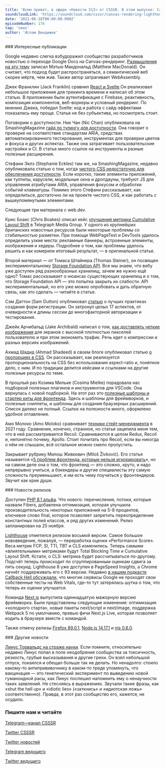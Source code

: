 ```yaml
---
title: 'Всем привет, в эфире «Новости 512» от CSSSR. В этом выпуске: Canvas Rendering, Lighthouse 8, пропорции в CSS, PHP 8.1 alpha, Next.js 11 и Линус Торвальдс против антипрививочника.'
soundcloudLink: 'https://soundcloud.com/csssr/canvas-rendering-lighthouse-8-proportsii-v-css-php-81-alpha-nextjs-11-linus-i-antiprivivochnik'
date: '2021-06-18T00:00:00.000Z'
episodeNumber: 176
tag: 'news'
author: 'Ислам Виндижев'
---
```


<ParagraphWithImage imageName="manWithLaptop" imageSide="right">
  ### Интересные публикации

Google недавно слегка взбудоражил сообщество разработчиков новостью о переходе Google Docs на Canvas-рендеринг. [Размышления на эту тему](https://medium.com/young-coder/the-future-web-will-canvas-rendering-replace-the-dom-847be872884c) записал Мэтью Макдональд (Matthew MacDonald). Он считает, что подход будет распространяться, а семантический веб скорее мёртв, чем жив. Также автор затрагивает WebAssembly.
</ParagraphWithImage>

Джек Франклин (Jack Franklin) сравнил [React и Svelte](https://www.jackfranklin.co.uk/blog/comparing-svelte-and-react-javascript/).Он реализовал небольшое приложение для трекинга времени и написал об этом статью. В приложении были аутентификация с Firebase, реактивность, композиция компонентов, веб-воркеры и условный рендеринг. По мнению Джека, победил Svelte: код и работа с сайд-эффектами показались ему проще. Статья не без субъектива, но посмотреть стоит.

Поговорим о доступности. Ник Чан (Nic Chan) опубликовала на SmashingMagazine [гайд по тулингу для доступности](https://www.smashingmagazine.com/2021/06/complete-guide-accessibility-tooling/). Она говорит о проверке на соответствие стандартам ARIA, средствах автоматизированного тестирования, инструментах для проверки цветов и фокуса и других аспектах. Также она затрагивает пользовательские настройки и CI. В статье много ссылок на инструменты и разные полезные расширения.

Стефани Эклз (Stephanie Eckles) там же, на SmashingMagazine, недавно опубликовала статью о том, когда [чистого CSS недостаточно для обеспечения доступности](https://www.smashingmagazine.com/2021/06/css-javascript-requirements-accessible-components/). Если коротко, такие элементы приложений, как тултипы, карусели, модальные окна и дропдауны, требуют JS для управления атрибутами ARIA, управления фокусом и обработки событий клавиатуры. Помимо этого Стефани рассказывает, как определиться, достаточно ли на проекте чистого CSS, и как работать с вышеупомянутыми элементами.

Следующие три материала с web.dev.

Крис Боакс (Chris Boakes) описал кейс [улучшения метрики Cumulative Layout Shift](https://web.dev/telegraph/) в Telegraph Media Group. У одного из крупнейших британских новостных ресурсов были некоторые проблемы со стабильностью разметки. При помощи WebPageTest и DevTools удалось определить узкие места: рекламные баннеры, встроенные элементы, изображения и хедеры. Подробнее о том, как проблемы удалось решить и как измерили итоговый результат, — в оригинальной статье.

Второй материал — от Томаса Штайнера (Thomas Steiner), он посвящен экспериментальному [Storage Foundation API](https://web.dev/storage-foundation/). Все мы знаем, что вебу уже доступен ряд разнообразных хранилищ, зачем же нужно ещё одно? Томас рассказывает о нюансах существующих хранилищ и о том, что Storage Foundation API — это попытка закрыть их слабости. API экспериментальный, но его уже можно опробовать и дать обратную связь, как это сделать — читайте в статье.

Сэм Даттон (Sam Dutton) опубликовал [статью](https://web.dev/sign-up-form-best-practices/) о лучших практиках создания форм регистрации. Он затронул целых 17 аспектов, от очевидности и длины сессии до многофакторной авторизации и тестирования.

Джейк Арчибальд (Jake Archibald) написал о том, [как доставлять четкие изображения](https://jakearchibald.com/2021/serving-sharp-images-to-high-density-screens/) для экранов с высокой плотностью пикселей пользователю и при этом экономить трафик. Речь идет о компрессии и разных версиях изображений.

Ахмад Шадид (Ahmad Shadeed) в своем блоге опубликовал статью [о пропорциях в CSS](https://ishadeed.com/article/css-aspect-ratio/). Он рассказывает, как реализуется пропорциональность на CSS без использования aspect-ratio и, понятное дело, с ним. И по традиции делится кейсами и ссылками на другие полезные ресурсы по теме.

В прошлый раз Козима Мильке (Cosima Mielke) порадовала нас подборкой полезных плагинов и инструментов для VSCode. Она вернулась с новой подборкой. На этот раз это [полезные шаблоны и стартер киты для фронтенда](https://www.smashingmagazine.com/2021/06/useful-frontend-boilerplates-starter-kits/). Здесь и шаблоны для фреймворков, и полезные сниппеты, и шаблоны для создания браузерных расширений. Список далеко не полный. Ссылок на полезности много, оформлено удобное оглавление.

Амо Молоко (Amo Moloko) сравнивает [техники стейт-менеджмента](https://itnext.io/an-overview-of-react-state-management-techniques-in-2021-%EF%B8%8F-1590242b1cbc) в 2021 году. Сравнение, конечно, странное, но статья зацепила меня тем, что в ней рассматривается Recoil. Сравниваются в целом Redux, Recoil и, непонятно почему, Apollo. Стоит почитать про Recoil, если вы никогда о нём не слышали, всё остальное можно смело пропустить.

Закрывает рубрику Милош Живкович (Miloš Živković). Его статья называется «[5 проблем фронтенда, которые нельзя игнорировать](https://javascript.plainenglish.io/5-frontend-problems-you-shouldnt-ignore-230b156a21ed)», но на самом деле она о том, что фронтенд — это сложно, круто, и надо непрерывно учиться, а бэкендеры и другие специалисты эту самую сложность преуменьшают, и им есть чему поучиться у фронтендеров. Звучит как крик души.

<ParagraphWithImage imageName="laptopNews" imageSide="right">
  ### Новости релизов

Доступен [PHP 8.1 альфа](https://www.php.net/index.php#id2021-06-10-1). Что нового: перечисления, потоки, которые назвали Fibers, добавлена оптимизация, которая улучшила производительность некоторых приложений на 5-8 процентов, ключевое слово final, которое позволяет запретить переопределение константных полей классов, и ряд других изменений. Релиз запланирован на 25 ноября.
</ParagraphWithImage>

[Lighthouse](https://calibreapp.com/blog/lighthouse-8) отметился релизом восьмой версии. Самое большое нововведение, пожалуй, — переработка оценки «Performance Score». Веса метрик FCP, SI, TTI, TBT и CLS изменились. Теперь самыми «влиятельными» метриками будут Total Blocking Time и Cumulative Layout Shift. Кстати, о CLS: метрика будет рассчитываться по-другому. Подсчёт теперь происходит по сгруппированным оценкам сдвига за пять секунд. Lighthouse 8 уже доступен в PageSpeed Insights, а Chrome начнёт поддерживать его с 93 версии. Недавно [в нашем подкасте Callback Hell обсуждали](https://soundcloud.com/csssr/servisy-google-s-plokhimi-web-vitals-shering-logiki-mezhdu-frontom-i-bekom-dokumentatsiya-na-proektakh?in=csssr/sets/callback-hell), что многие сервисы Google не проходят свои собственные тесты на Web Vitals, где-то тут затерялась шутка о том, что теперь их оценки улучшатся.

Команда [Next.js](https://nextjs.org/blog/next-11) выпустила одиннадцатую мажорную версию фреймворка. Были представлены следующие изменения: оптимизация «холодного старта», новые пакеты next/script и next/image, поддержка Webpack 5 по умолчанию, превью фичи Next.js Live, которая позволяет кодить в браузере вместе с командой.

Также отмечу релизы [Firefox 89.0.1](https://www.mozilla.org/en-US/firefox/89.0.1/releasenotes/), [Node.js 14.17.1](https://nodejs.org/en/blog/release/v14.17.1/) и [njs 0.6.0](http://nginx.org/en/docs/njs/changes.html#njs0.6.0).

<ParagraphWithImage imageName="laptopDialog" imageSide="right">
  ### Другие новости

[Линус Торвальдс на страже науки](https://www.theregister.com/2021/06/11/linus_torvalds_vaccine_smackdown/). Если помните, относительно недавно Линус попал в поле неодобрения сообщества за токсичность, резкость, грубые высказывания и другие грехи. Он взял небольшой отпуск, покаялся и обещал больше так не делать. Но ненадолго: стоило какому-то антипрививочнику в каком-то треде упомянуть, что вакцинация — это генетический эксперимент по выведению новой гуманоидной расы, как Линус поспешил напомнить ему о ненаучности таких заявлений. Не стесняясь в выражениях. Звучали такие фразы, как «shut the hell up» и «idiotic lies» («заткнись» и «идиотская ложь» соответственно). Правда, в этот раз сообщество его, кажется, не осудило.
</ParagraphWithImage>

  ### Пишите нам и читайте
  [Telegram—канал CSSSR](https://t.me/csssr)

  [Twitter CSSSR](https://twitter.com/csssr_dev)

  [Twitter новостей](https://twitter.com/csssr_news)

  [Telegram ведущего](https://t.me/Vindizh)

  [Twitter ведущего](https://twitter.com/Vindizh)
